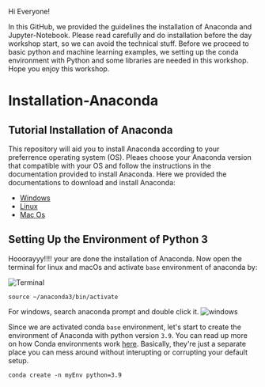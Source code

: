 Hi Everyone!

In this GitHub, we provided the guidelines the installation of Anaconda and Jupyter-Notebook. Please read carefully and do installation before the day workshop start, so we can avoid the technical stuff. Before we proceed to basic python and machine learning examples, we setting up the conda environment with Python and some libraries are needed in this workshop. Hope you enjoy this workshop. 


# Installation-Anaconda
## Tutorial Installation of Anaconda

This repository will aid you to install Anaconda according to your preferrence operating system (OS). Pleaes choose your Anaconda version that compatible with your OS and follow the instructions in the documentation provided to install Anaconda. Here we provided the documentations to download and install Anaconda:
* [Windows](https://docs.anaconda.com/anaconda/install/windows/)
* [Linux](https://docs.anaconda.com/anaconda/install/linux/)
* [Mac Os](https://docs.anaconda.com/anaconda/install/mac-os/)

## Setting Up the Environment of Python 3
Hooorayyy!!!! your are done the installation of Anaconda. Now open the terminal for linux and macOs and activate `base` environment of anaconda by:

![Terminal](https://user-images.githubusercontent.com/70914271/152668997-60d7a8c5-8395-4309-846c-3a2b83af2d6c.png)

```
source ~/anaconda3/bin/activate
```
For windows, search anaconda prompt and double click it.
![windows](https://user-images.githubusercontent.com/70914271/152669025-8f8fe0b2-fe62-40c4-b037-7b7b919bc397.jpeg)


Since we are activated conda `base` environment, let's start to create the environment of Anaconda with python version `3.9`. You can read up more on how Conda environments work [here](https://docs.conda.io/projects/conda/en/latest/user-guide/concepts/environments.html). Basically, they're just a separate place you can mess around without interupting or corrupting your default setup.

```
conda create -n myEnv python=3.9
```
